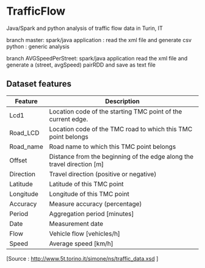 # TrafficFlow
Java/Spark and python analysis of traffic flow data in Turin, IT

branch master:
  spark/java application : read the xml file and generate csv
  python : generic analysis

branch AVGSpeedPerStreet: spark/java application
  read the xml file and generate a (street, avgSpeed) pairRDD and save as text file

## Dataset features

Feature | Description
------------ | -------------
Lcd1 | Location code of the starting TMC point of the current edge.
Road_LCD | Location code of the TMC road to which this TMC point belongs
Road_name | Road name to which this TMC point belongs
Offset | Distance from the beginning of the edge along the travel direction [m]
Direction | Travel direction (positive or negative)
Latitude | Latitude of this TMC point
Longitude | Longitude of this TMC point
Accuracy | Measure accuracy (percentage)
Period | Aggregation period [minutes]
Date | Measurement date
Flow | Vehicle flow [vehicles/h]
Speed | Average speed [km/h]

[Source : http://www.5t.torino.it/simone/ns/traffic_data.xsd ]

